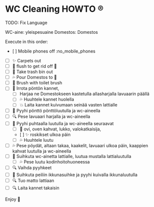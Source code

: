 # WC Cleaning HOWTO :registered:

TODO: Fix Language

WC-aine: yleispesuaine   Domestos: Domestos

Execute in this order:
 - [ ] Mobile phones off :no_mobile_phones
 - [ ] :sparkles: Carpets out
 - [ ] :toilet: flush to get rid off :poop: 
 - [ ] :runner: Take trash bin out
 - [ ] :sweat_drops: Pour Domestos to :toilet:
 - [ ] :toilet: Brush with toilet brush
 - [ ] :toilet: Irrota pöntön kannet, 
    - [ ] Harjaa ne Domestokseen kastetulla allasharjalla lavuaarin päällä
    - [ ] :sweat_drops: Huuhtele kannet huolella
    - [ ] :collision: Laita kannet kuivumaan seinää vasten lattialle
 - [ ] :toilet: Pyyhi pönttö pönttöluutulla ja wc-aineella
 - [ ] :mag: Pese lavuaari harjalla ja wc-aineella
 - [ ] :shower: Pyyhi puhtaalla luutulla ja wc-aineella seuraavat
    - [ ] :door: ovi, oven kahvat, lukko, valokatkaisija, 
    - [ ] :sparkles: roskikset ulkoa päin
    - [ ] :sweat_drops: Huuhtele luutu
 - [ ] :sweat_drops: Pese pöydät, altaan takaa, kaakelit, lavuaari ulkoa päin, kaappien kahvat luutulla ja wc-aineella
 - [ ] :shower: Suihkuta wc-ainetta lattialle, luutua mustalla lattialuutulla
    - [ ] :sweat_drops: Pese luutu kodinhoitohuoneessa 
 - [ ] :mag: Vaihda pyyhkeet
 - [ ] :shower:	Suihkuta peiliin ikkunasuihke ja pyyhi kuivalla ikkunaluutulla
 - [ ] :mag: Tuo matto lattiaan
 - [ ] :mag: Laita kannet takaisin

Enjoy :purple_heart:

